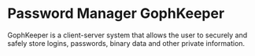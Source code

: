 # Password Manager GophKeeper

GophKeeper is a client-server system that allows the user to securely and safely store logins, passwords, binary data and other private information.
